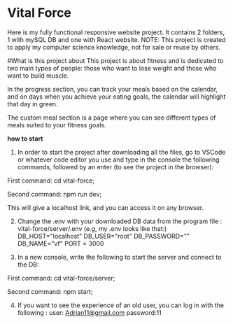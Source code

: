 # Vital Force
Here is my fully functional responsive website project.
It contains 2 folders, 1 with mySQL DB and one with React website.
NOTE: This project is created to apply my computer science knowledge, not for sale or reuse by others.

#What is this project about
This project is about fitness and is dedicated to two main types of people: those who want to lose weight and those who want to build muscle.

In the progress section, you can track your meals based on the calendar, and on days when you achieve your eating goals, the calendar will highlight that day in green.

The custom meal section is a page where you can see different types of meals suited to your fitness goals.

**how to start**

1. In order to start the project after downloading all the files, go to VSCode or whatever code editor you use and type in the console the following commands, followed by an enter (to see the project in the browser):

First command: cd vital-force;

Second command: npm run dev;

This will give a localhost link, and you can access it on any browser.

2. Change the .env with your downloaded DB data from the program file :
vital-force/server/.env (e.g, my .env looks like that:)
DB_HOST="localhost"
DB_USER="root"
DB_PASSWORD=""
DB_NAME="vf"
PORT = 3000


3. In a new console, write the following to start the server and connect to the DB:

First command: cd vital-force/server;

Second command: npm start;


4. If you want to see the experience of an old user, you can log in with the following : 
user: Adrian11@gmail.com
password:11


